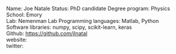 Name: Joe Natale
Status: PhD candidate 
Degree program: Physics  
School: Emory  
Lab: Nemenman Lab 
Programming languages: Matlab, Python  
Software libraries: numpy, scipy, scikit-learn, keras  
Github: https://github.com/jlnatal  
website:   
twitter: 
